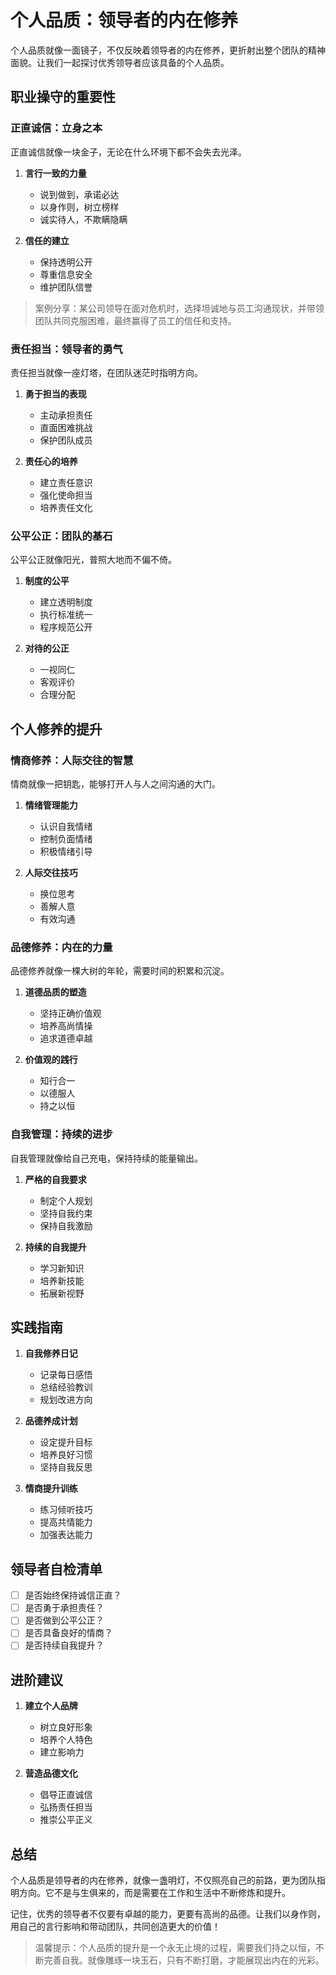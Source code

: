 # 个人品质：领导者的内在修养

个人品质就像一面镜子，不仅反映着领导者的内在修养，更折射出整个团队的精神面貌。让我们一起探讨优秀领导者应该具备的个人品质。

## 职业操守的重要性

### 正直诚信：立身之本

正直诚信就像一块金子，无论在什么环境下都不会失去光泽。

1. **言行一致的力量**
   - 说到做到，承诺必达
   - 以身作则，树立榜样
   - 诚实待人，不欺瞒隐瞒

2. **信任的建立**
   - 保持透明公开
   - 尊重信息安全
   - 维护团队信誉

> 案例分享：某公司领导在面对危机时，选择坦诚地与员工沟通现状，并带领团队共同克服困难，最终赢得了员工的信任和支持。

### 责任担当：领导者的勇气

责任担当就像一座灯塔，在团队迷茫时指明方向。

1. **勇于担当的表现**
   - 主动承担责任
   - 直面困难挑战
   - 保护团队成员

2. **责任心的培养**
   - 建立责任意识
   - 强化使命担当
   - 培养责任文化

### 公平公正：团队的基石

公平公正就像阳光，普照大地而不偏不倚。

1. **制度的公平**
   - 建立透明制度
   - 执行标准统一
   - 程序规范公开

2. **对待的公正**
   - 一视同仁
   - 客观评价
   - 合理分配

## 个人修养的提升

### 情商修养：人际交往的智慧

情商就像一把钥匙，能够打开人与人之间沟通的大门。

1. **情绪管理能力**
   - 认识自我情绪
   - 控制负面情绪
   - 积极情绪引导

2. **人际交往技巧**
   - 换位思考
   - 善解人意
   - 有效沟通

### 品德修养：内在的力量

品德修养就像一棵大树的年轮，需要时间的积累和沉淀。

1. **道德品质的塑造**
   - 坚持正确价值观
   - 培养高尚情操
   - 追求道德卓越

2. **价值观的践行**
   - 知行合一
   - 以德服人
   - 持之以恒

### 自我管理：持续的进步

自我管理就像给自己充电，保持持续的能量输出。

1. **严格的自我要求**
   - 制定个人规划
   - 坚持自我约束
   - 保持自我激励

2. **持续的自我提升**
   - 学习新知识
   - 培养新技能
   - 拓展新视野

## 实践指南

1. **自我修养日记**
   - 记录每日感悟
   - 总结经验教训
   - 规划改进方向

2. **品德养成计划**
   - 设定提升目标
   - 培养良好习惯
   - 坚持自我反思

3. **情商提升训练**
   - 练习倾听技巧
   - 提高共情能力
   - 加强表达能力

## 领导者自检清单

- [ ] 是否始终保持诚信正直？
- [ ] 是否勇于承担责任？
- [ ] 是否做到公平公正？
- [ ] 是否具备良好的情商？
- [ ] 是否持续自我提升？

## 进阶建议

1. **建立个人品牌**
   - 树立良好形象
   - 培养个人特色
   - 建立影响力

2. **营造品德文化**
   - 倡导正直诚信
   - 弘扬责任担当
   - 推崇公平正义

## 总结

个人品质是领导者的内在修养，就像一盏明灯，不仅照亮自己的前路，更为团队指明方向。它不是与生俱来的，而是需要在工作和生活中不断修炼和提升。

记住，优秀的领导者不仅要有卓越的能力，更要有高尚的品德。让我们以身作则，用自己的言行影响和带动团队，共同创造更大的价值！

> 温馨提示：个人品质的提升是一个永无止境的过程，需要我们持之以恒，不断完善自我。就像雕琢一块玉石，只有不断打磨，才能展现出内在的光彩。